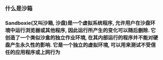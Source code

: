 ## **`什么是沙箱`**
### Sandboxie(又叫沙箱, 沙盘)是一个虚拟系统程序, 允许用户在沙盘环境中运行浏览器或其他程序, 因此运行所产生的变化可以随后删除. 它创造了一个类似沙盒的独立作业环境, 在其内部运行的程序并不能对硬盘产生永久性的影响. 它是一个独立的虚拟环境, 可以用来测试不受信任的应用程序或上网行为